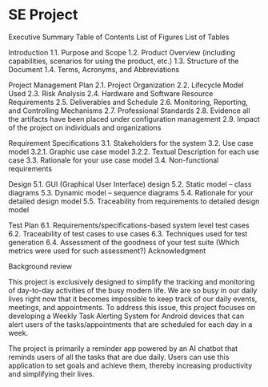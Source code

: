 # SE Project

Executive Summary
Table of Contents
List of Figures
List of Tables

Introduction
1.1. Purpose and Scope
1.2. Product Overview (including capabilities, scenarios for using the product, etc.) 1.3. Structure of the Document
1.4. Terms, Acronyms, and Abbreviations

Project Management Plan
2.1. Project Organization
2.2. Lifecycle Model Used
2.3. Risk Analysis
2.4. Hardware and Software Resource Requirements
2.5. Deliverables and Schedule
2.6. Monitoring, Reporting, and Controlling Mechanisms
2.7. Professional Standards
2.8. Evidence all the artifacts have been placed under configuration management 2.9. Impact of the project on individuals and organizations

Requirement Specifications
3.1. Stakeholders for the system
3.2. Use case model
3.2.1. Graphic use case model
3.2.2. Textual Description for each use case
3.3. Rationale for your use case model
3.4. Non-functional requirements

Design
5.1. GUI (Graphical User Interface) design
5.2. Static model – class diagrams
5.3. Dynamic model – sequence diagrams
5.4. Rationale for your detailed design model
5.5. Traceability from requirements to detailed design model

Test Plan
6.1. Requirements/specifications-based system level test cases
6.2. Traceability of test cases to use cases
6.3. Techniques used for test generation
6.4. Assessment of the goodness of your test suite
(Which metrics were used for such assessment?)
Acknowledgment

Background review

This project is exclusively designed to simplify the tracking and monitoring of day-to-day activities of the busy modern life. We are so busy in our daily lives right now that it becomes impossible to keep track of our daily events, meetings, and appointments. To address this issue, this project focuses on developing a Weekly Task Alerting System for Android devices that can alert users of the tasks/appointments that are scheduled for each day in a week. 

The project is primarily a reminder app powered by an AI chatbot that reminds users of all the tasks that are due daily. Users can use this application to set goals and achieve them, thereby increasing productivity and simplifying their lives.
